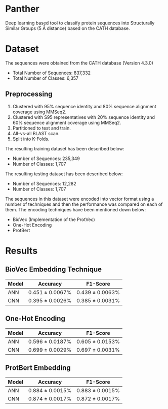 # Panther

Deep learning based tool to classify protein sequences into Structurally Similar Groups (5 Å distance) based on the CATH database.

# Dataset

The sequences were obtained from the CATH database (Version 4.3.0)

- Total Number of Sequences: 837,332
- Total Number of Classes: 6,357

## Preprocessing

1. Clustered with 95% sequence identity and 80% sequence alignment coverage using MMSeq2.
2. Clustered with S95 representatives with 20% sequence identity and 60% sequence alignment coverage using MMSeq2.
3. Partitioned to test and train.
4. All-vs-all BLAST scan.
5. Split into K-Folds.

The resulting training dataset has been described below:

- Number of Sequences: 235,349
- Number of Classes: 1,707

The resulting testing dataset has been described below:

- Number of Sequences: 12,282
- Number of Classes: 1,707

The sequences in this dataset were encoded into vector format using a number of techniques and then the performance was compared on each of them. The encoding techniques have been mentioned down below:

- BioVec (Implementation of the ProtVec)
- One-Hot Encoding
- ProtBert 

# Results

## BioVec Embedding Technique

| Model      | Accuracy | F1-Score | 
| ----------- | ----------- | ----------- |
| ANN   | 0.451 ± 0.0067%        | 0.439 ± 0.0063%        |
| CNN   | 0.395 ± 0.0026%        | 0.385 ± 0.0031%        |

## One-Hot Encoding

| Model      | Accuracy | F1-Score | 
| ----------- | ----------- | ----------- |
| ANN   | 0.596 ± 0.0187%        | 0.605 ± 0.0153%        |
| CNN   | 0.699 ± 0.0029%        | 0.697 ± 0.0031%        |

## ProtBert Embedding

| Model      | Accuracy | F1-Score | 
| ----------- | ----------- | ----------- |
| ANN   | 0.884 ± 0.0015%        | 0.883 ± 0.0015%        |
| CNN   | 0.874 ± 0.0017%        | 0.872 ± 0.0017%        |
